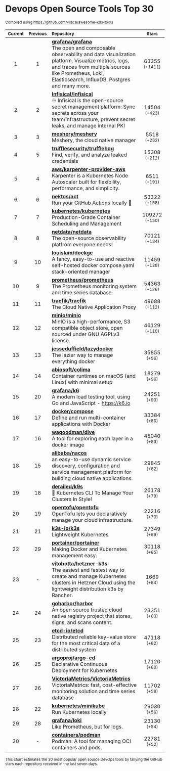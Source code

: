 # Devops Open Source Tools Top 30
<sup>Compiled using https://github.com/vilaca/awesome-k8s-tools</sup>
<div align="center">

|<sub>Current</sub>|<sub>Previous</sub>|<sub>Repository</sub>|<sub>Stars</sub>|
|:---:|:---:|:---|:---:|
|1|1|[**grafana/grafana**](https://github.com/grafana/grafana)<br/>The open and composable observability and data visualization platform. Visualize metrics, logs, and traces from multiple sources like Prometheus, Loki, Elasticsearch, InfluxDB, Postgres and many more. |63355 <sup>(+1411)</sup>|
|2|2|[**Infisical/infisical**](https://github.com/Infisical/infisical)<br/>♾ Infisical is the open-source secret management platform: Sync secrets across your team/infrastructure, prevent secret leaks, and manage internal PKI|14504 <sup>(+423)</sup>|
|3|3|[**meshery/meshery**](https://github.com/meshery/meshery)<br/>Meshery, the cloud native manager|5518 <sup>(+232)</sup>|
|4|5|[**trufflesecurity/trufflehog**](https://github.com/trufflesecurity/trufflehog)<br/>Find, verify, and analyze leaked credentials|15308 <sup>(+212)</sup>|
|5|4|[**aws/karpenter-provider-aws**](https://github.com/aws/karpenter-provider-aws)<br/>Karpenter is a Kubernetes Node Autoscaler built for flexibility, performance, and simplicity.|6511 <sup>(+191)</sup>|
|6|6|[**nektos/act**](https://github.com/nektos/act)<br/>Run your GitHub Actions locally 🚀|53322 <sup>(+158)</sup>|
|7|7|[**kubernetes/kubernetes**](https://github.com/kubernetes/kubernetes)<br/>Production-Grade Container Scheduling and Management|109272 <sup>(+150)</sup>|
|8|8|[**netdata/netdata**](https://github.com/netdata/netdata)<br/>The open-source observability platfrom everyone needs!|70121 <sup>(+134)</sup>|
|9|10|[**louislam/dockge**](https://github.com/louislam/dockge)<br/>A fancy, easy-to-use and reactive self-hosted docker compose.yaml stack-oriented manager|11459 <sup>(+128)</sup>|
|10|9|[**prometheus/prometheus**](https://github.com/prometheus/prometheus)<br/>The Prometheus monitoring system and time series database.|54363 <sup>(+126)</sup>|
|11|11|[**traefik/traefik**](https://github.com/traefik/traefik)<br/>The Cloud Native Application Proxy|49688 <sup>(+112)</sup>|
|12|12|[**minio/minio**](https://github.com/minio/minio)<br/>MinIO is a high-performance, S3 compatible object store, open sourced under GNU AGPLv3 license.|46129 <sup>(+110)</sup>|
|13|13|[**jesseduffield/lazydocker**](https://github.com/jesseduffield/lazydocker)<br/>The lazier way to manage everything docker|35855 <sup>(+96)</sup>|
|14|14|[**abiosoft/colima**](https://github.com/abiosoft/colima)<br/>Container runtimes on macOS (and Linux) with minimal setup|18279 <sup>(+96)</sup>|
|15|20|[**grafana/k6**](https://github.com/grafana/k6)<br/>A modern load testing tool, using Go and JavaScript - https://k6.io|24251 <sup>(+90)</sup>|
|16|17|[**docker/compose**](https://github.com/docker/compose)<br/>Define and run multi-container applications with Docker|33384 <sup>(+86)</sup>|
|17|16|[**wagoodman/dive**](https://github.com/wagoodman/dive)<br/>A tool for exploring each layer in a docker image|45040 <sup>(+83)</sup>|
|18|15|[**alibaba/nacos**](https://github.com/alibaba/nacos)<br/>an easy-to-use dynamic service discovery, configuration and service management platform for building cloud native applications.|29845 <sup>(+82)</sup>|
|19|18|[**derailed/k9s**](https://github.com/derailed/k9s)<br/>🐶 Kubernetes CLI To Manage Your Clusters In Style!|26178 <sup>(+79)</sup>|
|20|19|[**opentofu/opentofu**](https://github.com/opentofu/opentofu)<br/>OpenTofu lets you declaratively manage your cloud infrastructure.|22216 <sup>(+70)</sup>|
|21|21|[**k3s-io/k3s**](https://github.com/k3s-io/k3s)<br/>Lightweight Kubernetes|27349 <sup>(+69)</sup>|
|22|29|[**portainer/portainer**](https://github.com/portainer/portainer)<br/>Making Docker and Kubernetes management easy.|30118 <sup>(+65)</sup>|
|23|-|[**vitobotta/hetzner-k3s**](https://github.com/vitobotta/hetzner-k3s)<br/>The easiest and fastest way to create and manage Kubernetes clusters in Hetzner Cloud using the lightweight distribution k3s by Rancher.|1669 <sup>(+64)</sup>|
|24|24|[**goharbor/harbor**](https://github.com/goharbor/harbor)<br/>An open source trusted cloud native registry project that stores, signs, and scans content.|23351 <sup>(+63)</sup>|
|25|23|[**etcd-io/etcd**](https://github.com/etcd-io/etcd)<br/>Distributed reliable key-value store for the most critical data of a distributed system|47118 <sup>(+62)</sup>|
|26|25|[**argoproj/argo-cd**](https://github.com/argoproj/argo-cd)<br/>Declarative Continuous Deployment for Kubernetes|17120 <sup>(+60)</sup>|
|27|26|[**VictoriaMetrics/VictoriaMetrics**](https://github.com/VictoriaMetrics/VictoriaMetrics)<br/>VictoriaMetrics: fast, cost-effective monitoring solution and time series database|11702 <sup>(+58)</sup>|
|28|22|[**kubernetes/minikube**](https://github.com/kubernetes/minikube)<br/>Run Kubernetes locally|29030 <sup>(+56)</sup>|
|29|28|[**grafana/loki**](https://github.com/grafana/loki)<br/>Like Prometheus, but for logs.|23130 <sup>(+54)</sup>|
|30|-|[**containers/podman**](https://github.com/containers/podman)<br/>Podman: A tool for managing OCI containers and pods.|22781 <sup>(+52)</sup>|


</div>

<sub>This chart estimates the 30 most popular open source DevOps tools by tallying the GitHub stars each repository received in the last seven days.</sub>
